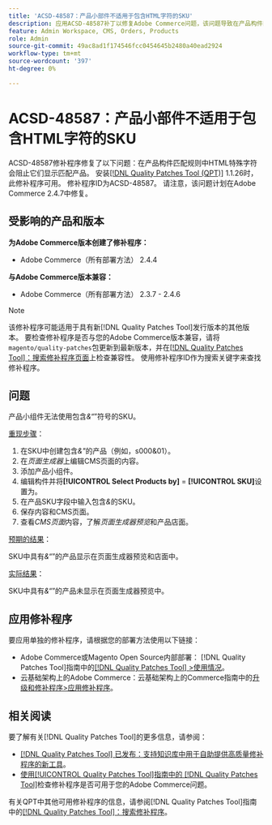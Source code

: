 ```yaml
---
title: 'ACSD-48587：产品小部件不适用于包含HTML字符的SKU'
description: 应用ACSD-48587补丁以修复Adobe Commerce问题，该问题导致在产品构件匹配规则中HTML特殊字符无法显示匹配产品。
feature: Admin Workspace, CMS, Orders, Products
role: Admin
source-git-commit: 49ac8ad1f174546fcc0454645b2480a40ead2924
workflow-type: tm+mt
source-wordcount: '397'
ht-degree: 0%

---
```


# ACSD-48587：产品小部件不适用于包含HTML字符的SKU

ACSD-48587修补程序修复了以下问题：在产品构件匹配规则中HTML特殊字符会阻止它们显示匹配产品。 安装[[!DNL Quality Patches Tool (QPT)]](https://experienceleague.adobe.com/en/docs/commerce-knowledge-base/kb/announcements/commerce-announcements/magento-quality-patches-released-new-tool-to-self-serve-quality-patches) 1.1.26时，此修补程序可用。 修补程序ID为ACSD-48587。 请注意，该问题计划在Adobe Commerce 2.4.7中修复。

## 受影响的产品和版本

**为Adobe Commerce版本创建了修补程序：**

* Adobe Commerce（所有部署方法） 2.4.4

**与Adobe Commerce版本兼容：**

* Adobe Commerce（所有部署方法） 2.3.7 - 2.4.6

>[!NOTE]
>
>该修补程序可能适用于具有新[!DNL Quality Patches Tool]发行版本的其他版本。 要检查修补程序是否与您的Adobe Commerce版本兼容，请将`magento/quality-patches`包更新到最新版本，并在[[!DNL Quality Patches Tool]：搜索修补程序页面](https://experienceleague.adobe.com/tools/commerce-quality-patches/index.html)上检查兼容性。 使用修补程序ID作为搜索关键字来查找修补程序。

## 问题

产品小组件无法使用包含&#x200B;*&amp;“*”符号的SKU。

<u>重现步骤</u>：

1. 在SKU中创建包含&#x200B;*&amp;&quot;*&#x200B;的产品（例如，s000&amp;01）。
1. 在&#x200B;*页面生成器*&#x200B;上编辑CMS页面的内容。
1. 添加产品小组件。
1. 编辑构件并将&#x200B;**[!UICONTROL Select Products by]** = **[!UICONTROL SKU]**&#x200B;设置为。
1. 在产品SKU字段中输入包含&#x200B;*&amp;*&#x200B;的SKU。
1. 保存内容和CMS页面。
1. 查看&#x200B;*CMS页面*&#x200B;内容，了解&#x200B;*页面生成器预览*&#x200B;和产品店面。

<u>预期的结果</u>：

SKU中具有&#x200B;*&amp;“*”的产品显示在页面生成器预览和店面中。

<u>实际结果</u>：

SKU中具有&#x200B;*&amp;“*”的产品未显示在页面生成器预览中。

## 应用修补程序

要应用单独的修补程序，请根据您的部署方法使用以下链接：

* Adobe Commerce或Magento Open Source内部部署： [!DNL Quality Patches Tool]指南中的[[!DNL Quality Patches Tool] >使用情况](https://experienceleague.adobe.com/docs/commerce-operations/tools/quality-patches-tool/usage.html)。
* 云基础架构上的Adobe Commerce：云基础架构上的Commerce指南中的[升级和修补程序>应用修补程序](https://experienceleague.adobe.com/docs/commerce-cloud-service/user-guide/develop/upgrade/apply-patches.html)。

## 相关阅读

要了解有关[!DNL Quality Patches Tool]的更多信息，请参阅：

* [[!DNL Quality Patches Tool] 已发布：支持知识库中用于自助提供高质量修补程序的新工具](https://experienceleague.adobe.com/en/docs/commerce-knowledge-base/kb/announcements/commerce-announcements/magento-quality-patches-released-new-tool-to-self-serve-quality-patches)。
* [使用[!UICONTROL Quality Patches Tool]指南中的 [!DNL Quality Patches Tool]](/help/tools/quality-patches-tool/patches-available-in-qpt/check-patch-for-magento-issue-with-magento-quality-patches.md)检查修补程序是否可用于您的Adobe Commerce问题。


有关QPT中其他可用修补程序的信息，请参阅[!DNL Quality Patches Tool]指南中的[[!DNL Quality Patches Tool]：搜索修补程序](https://experienceleague.adobe.com/tools/commerce-quality-patches/index.html)。
